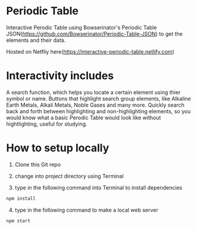 # Periodic Table

Interactive Perodic Table using Bowserinator's Periodic Table JSON(https://github.com/Bowserinator/Periodic-Table-JSON) to get the elements and their data.

Hosted on Netfliy here(https://interactive-periodic-table.netlify.com)

# Interactivity includes 
A search function, which helps you locate a certain element using thier symbol or name.
Buttons that highlight search group elements, like Alkaline Earth Metals, Alkali Metals, Noble Gases and many more.
Quickly search back and forth between highlighting and non-highlighting elements, so you would know what a basic Perodic Table would look like without hightlighting, useful for studying.

# How to setup locally

1. Clone this Git repo

2. change into project directory using Terminal

3. type in the following command into Terminal to install dependencies
```bash
npm install
```
4. type in the following command to make a local web server
```bash
npm start
```



